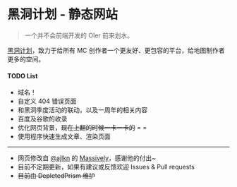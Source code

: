 # 黑洞计划 - 静态网站

 > 一个并不会前端开发的 OIer 前来划水。

[黑洞计划](http://www.mcbbs.net/thread-812631-1-1.html)，致力于给所有 MC 创作者一个更友好、更包容的平台，给地图制作者更多的空间。

#### TODO List
- 域名！
- 自定义 404 错误页面
- 和黑洞季度活动的联动，以及一周年的相关内容
- 百度及谷歌的收录
- 优化网页背景，~~现在上翻的时候一卡一卡的~~ = =
- 使用程序快速生成文章、渲染页面

-----
- 网页修改自 [@ajlkn](https://twitter.com/ajlkn) 的 [Massively](https://html5up.net/massively)，感谢他的付出~
- 目前不定期更新，如果有建议或反馈欢迎 Issues & Pull requests
- ~~目前由 DepletedPrism 维护~~